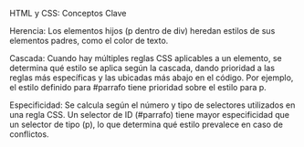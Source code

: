 HTML y CSS: Conceptos Clave

Herencia: Los elementos hijos (p dentro de div) heredan estilos de sus elementos padres, como el color de texto.

Cascada: Cuando hay múltiples reglas CSS aplicables a un elemento, se determina qué estilo se aplica según la cascada, dando prioridad a las reglas más específicas y las ubicadas más abajo en el código. Por ejemplo, el estilo definido para #parrafo tiene prioridad sobre el estilo para p.

Especificidad: Se calcula según el número y tipo de selectores utilizados en una regla CSS. Un selector de ID (#parrafo) tiene mayor especificidad que un selector de tipo (p), lo que determina qué estilo prevalece en caso de conflictos.